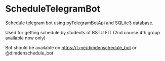 # ScheduleTelegramBot
Schedule telegram bot using pyTelegramBotApi and SQLite3 database.

Used for getting schedule by students of BSTU FIT (2nd course 4th group available now only)

Bot should be available on https://t.me/dimdenschedule_bot or @dimdenschedule_bot
